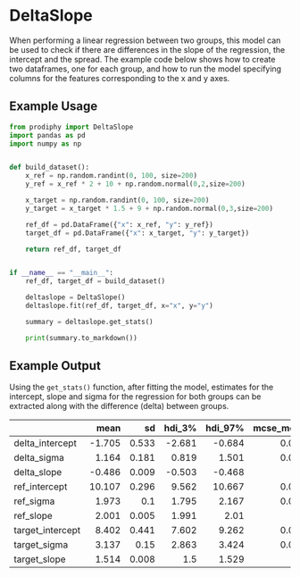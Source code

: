 # DeltaSlope

When performing a linear regression between two groups, this model can be used to check if there are differences in
the slope of the regression, the intercept and the spread. The example code below shows how to create two dataframes,
one for each group, and how to run the model specifying columns for the features corresponding to the x and y axes.


## Example Usage

```python
from prodiphy import DeltaSlope
import pandas as pd
import numpy as np


def build_dataset():
    x_ref = np.random.randint(0, 100, size=200)
    y_ref = x_ref * 2 + 10 + np.random.normal(0,2,size=200)

    x_target = np.random.randint(0, 100, size=200)
    y_target = x_target * 1.5 + 9 + np.random.normal(0,3,size=200)

    ref_df = pd.DataFrame({"x": x_ref, "y": y_ref})
    target_df = pd.DataFrame({"x": x_target, "y": y_target})

    return ref_df, target_df


if __name__ == "__main__":
    ref_df, target_df = build_dataset()

    deltaslope = DeltaSlope()
    deltaslope.fit(ref_df, target_df, x="x", y="y")

    summary = deltaslope.get_stats()

    print(summary.to_markdown())
```

## Example Output

Using the `get_stats()` function, after fitting the model, estimates for the intercept, slope and sigma for the
regression for both groups can be extracted along with the difference (delta) between groups.

|                  |   mean |    sd |   hdi_3% |   hdi_97% |   mcse_mean |   mcse_sd |   ess_bulk |   ess_tail |   r_hat |
|:-----------------|-------:|------:|---------:|----------:|------------:|----------:|-----------:|-----------:|--------:|
| delta_intercept  | -1.705 | 0.533 |   -2.681 |    -0.684 |       0.008 |     0.006 |       4669 |       4760 |       1 |
| delta_sigma      |  1.164 | 0.181 |    0.819 |     1.501 |       0.002 |     0.002 |       6978 |       5396 |       1 |
| delta_slope      | -0.486 | 0.009 |   -0.503 |    -0.468 |       0     |     0     |       4522 |       4732 |       1 |
| ref_intercept    | 10.107 | 0.296 |    9.562 |    10.667 |       0.004 |     0.003 |       4647 |       4899 |       1 |
| ref_sigma        |  1.973 | 0.1   |    1.795 |     2.167 |       0.001 |     0.001 |       7302 |       5167 |       1 |
| ref_slope        |  2.001 | 0.005 |    1.991 |     2.01  |       0     |     0     |       4361 |       4824 |       1 |
| target_intercept |  8.402 | 0.441 |    7.602 |     9.262 |       0.006 |     0.004 |       5640 |       5263 |       1 |
| target_sigma     |  3.137 | 0.15  |    2.863 |     3.424 |       0.002 |     0.001 |       7386 |       5397 |       1 |
| target_slope     |  1.514 | 0.008 |    1.5   |     1.529 |       0     |     0     |       5635 |       5535 |       1 |

